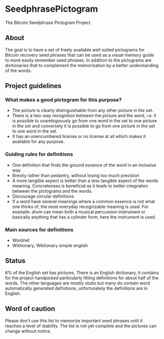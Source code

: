 # SeedphrasePictogram
The Bitcoin Seedphrase Pictogram Project

## About
The goal is to have a set of freely available well suited pictograms for Bitcoin recovery seed phrases that can be used as a visual memory guide to more easily remember seed phrases.
In addition to the pictograms are dictionaries that to complement the memorization by a better understanding of the words.

## Project guidelines
### What makes a good pictogram for this purpose?
* The picture is clearly distinguishable from any other picture in the set.
* There is a two-way recognition between the picture and the word, i.e. it is possible to unambiguously go from one word in the set to one picture in the set and conversely it is possible to go from one picture in the set to one word in the set.
* It has an unencumbered license or no license at all which makes it available for any purpose.

### Guiding rules for definitions
* One definition that finds the ground essence of the word in an inclusive way
* Brevity rather than pedantry, without losing too much precision
* A more tangible aspect is better than a less tangible aspect of the words meaning. Concreteness is beneficial as it leads to better integration between the pictograms and the words.
* Discourage circular definitions
* If a word have several meanings where a common essence is not what one thinks of, the most everyday recognizable meaning is used.
    For example: _drum_ can mean both a musical percussion instrument or basically anything that has a cylinder form, here the instrument is used.

### Main sources for definitions
* Wordnet
* Wiktionary, Wiktionary simple english

## Status
6% of the English set has pictures.
There is an English dictionary, it contains for the project handpicked particularly fitting definitions for about half of the words.
The other languages are mostly stubs but many do contain word automatically generated definitions, unfortunately the definitions are in English.

## Word of caution
Please don't use this list to memorize important seed phrases until it reaches a level of stability.
The list is not yet complete and the pictures can change without notice.
